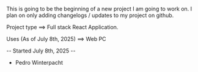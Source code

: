This is going to be the beginning of a new project I am going to work on. I plan on only adding changelogs / updates to my project on github. 

Project type ==> Full stack React Application.

Uses (As of July 8th, 2025) ==> Web PC 

-- Started July 8th, 2025 --

- Pedro Winterpacht
